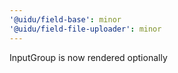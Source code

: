 ```yaml
---
'@uidu/field-base': minor
'@uidu/field-file-uploader': minor
---
```


InputGroup is now rendered optionally
